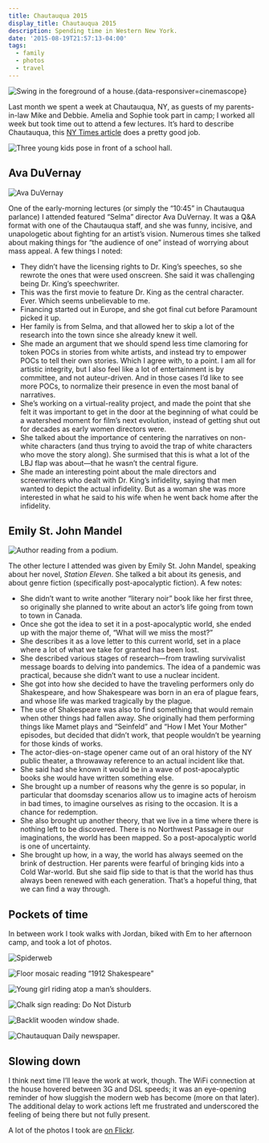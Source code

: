 ```yaml
---
title: Chautauqua 2015
display_title: Chautauqua 2015
description: Spending time in Western New York.
date: '2015-08-19T21:57:13-04:00'
tags:
  - family
  - photos
  - travel
---
```

![Swing in the foreground of a house.](porch-swing.jpg "Porch Swing"){data-responsiver=cinemascope}

Last month we spent a week at Chautauqua, NY, as guests of my parents-in-law Mike and Debbie. Amelia and Sophie took part in camp; I worked all week but took time out to attend a few lectures. It’s hard to describe Chautauqua, this [NY Times article](http://www.nytimes.com/2014/07/20/travel/an-edification-vacation.html) does a pretty good job.

![Three young kids pose in front of a school hall.](cousins.jpg "Cousins at camp")

## Ava DuVernay

![Ava DuVernay](ava-duvernay.jpg "Ava DuVernay")

One of the early-morning lectures (or simply the “10:45” in Chautauqua parlance) I attended featured “Selma” director Ava DuVernay. It was a Q&A format with one of the Chautauqua staff, and she was funny, incisive, and unapologetic about fighting for an artist’s vision. Numerous times she talked about making things for “the audience of one” instead of worrying about mass appeal. A few things I noted:

- They didn’t have the licensing rights to Dr. King’s speeches, so she rewrote the ones that were used onscreen. She said it was challenging being Dr. King’s speechwriter.
- This was the first movie to feature Dr. King as the central character. Ever. Which seems unbelievable to me.
- Financing started out in Europe, and she got final cut before Paramount picked it up.
- Her family is from Selma, and that allowed her to skip a lot of the research into the town since she already knew it well.
- She made an argument that we should spend less time clamoring for token POCs in stories from white artists, and instead try to empower POCs to tell their own stories. Which I agree with, to a point. I am all for artistic integrity, but I also feel like a lot of entertainment is by committee, and not auteur-driven. And in those cases I’d like to see more POCs, to normalize their presence in even the most banal of narratives.
- She’s working on a virtual-reality project, and made the point that she felt it was important to get in the door at the beginning of what could be a watershed moment for film’s next evolution, instead of getting shut out for decades as early women directors were.
- She talked about the importance of centering the narratives on non-white characters (and thus trying to avoid the trap of white characters who move the story along). She surmised that this is what a lot of the LBJ flap was about—that he wasn’t the central figure.
- She made an interesting point about the male directors and screenwriters who dealt with Dr. King’s infidelity, saying that men wanted to depict the actual infidelity. But as a woman she was more interested in what he said to his wife when he went back home after the infidelity.

## Emily St. John Mandel

![Author reading from a podium.](emily-mandel.jpg "Emily St. John Mandel")

The other lecture I attended was given by Emily St. John Mandel, speaking about her novel, *Station Eleven*. She talked a bit about its genesis, and about genre fiction (specifically post-apocalyptic fiction). A few notes:

- She didn’t want to write another “literary noir” book like her first three, so originally she planned to write about an actor’s life going from town to town in Canada.
- Once she got the idea to set it in a post-apocalyptic world, she ended up with the major theme of, “What will we miss the most?”
- She describes it as a love letter to this current world, set in a place where a lot of what we take for granted has been lost.
- She described various stages of research—from trawling survivalist message boards to delving into pandemics. The idea of a pandemic was practical, because she didn’t want to use a nuclear incident.
- She got into how she decided to have the traveling performers only do Shakespeare, and how Shakespeare was born in an era of plague fears, and whose life was marked tragically by the plague.
- The use of Shakespeare was also to find something that would remain when other things had fallen away. She originally had them performing things like Mamet plays and “Seinfeld” and “How I Met Your Mother” episodes, but decided that didn’t work, that people wouldn’t be yearning for those kinds of works.
- The actor-dies-on-stage opener came out of an oral history of the NY public theater, a throwaway reference to an actual incident like that.
- She said had she known it would be in a wave of post-apocalyptic books she would have written something else.
- She brought up a number of reasons why the genre is so popular, in particular that doomsday scenarios allow us to imagine acts of heroism in bad times, to imagine ourselves as rising to the occasion. It is a chance for redemption.
- She also brought up another theory, that we live in a time where there is nothing left to be discovered. There is no Northwest Passage in our imaginations, the world has been mapped. So a post-apocalyptic world is one of uncertainty.
- She brought up how, in a way, the world has always seemed on the brink of destruction. Her parents were fearful of bringing kids into a Cold War-world. But she said flip side to that is that the world has thus always been renewed with each generation. That’s a hopeful thing, that we can find a way through.

## Pockets of time

In between work I took walks with Jordan, biked with Em to her afternoon camp, and took a lot of photos.

![Spiderweb](spiderweb.jpg "Spiderweb")

![Floor mosaic reading “1912 Shakespeare”](shakespeare.jpg "Shakespeare Mosaic")

![Young girl riding atop a man’s shoulders.](shoulder-boost.jpg "Sophie and Pete")

![Chalk sign reading: Do Not Disturb](chalk-warning.jpg "Stern warning")

![Backlit wooden window shade.](backlit-shade.jpg "Morning light")

![Chautauquan Daily newspaper.](chautauquan-daily.jpg "Chautauquan Daily")

## Slowing down

I think next time I’ll leave the work at work, though. The WiFi connection at the house hovered between 3G and DSL speeds; it was an eye-opening reminder of how sluggish the modern web has become (more on that later). The additional delay to work actions left me frustrated and underscored the feeling of being there but not fully present.

A lot of the photos I took are [on Flickr](https://www.flickr.com/photos/dirtystylus/albums/72157654561136753).
